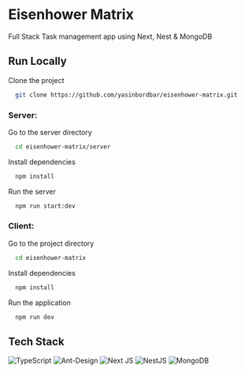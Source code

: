
# Eisenhower Matrix
Full Stack Task management app using Next, Nest & MongoDB

## Run Locally
Clone the project

```bash
  git clone https://github.com/yasinbordbar/eisenhower-matrix.git
```

### Server:
Go to the server directory
```bash
  cd eisenhower-matrix/server
```

Install dependencies

```bash
  npm install
```

Run the server
```bash
  npm run start:dev
```
### Client:
Go to the project directory
```bash
  cd eisenhower-matrix
```

Install dependencies

```bash
  npm install
```

Run the application
```bash
  npm run dev
```

## Tech Stack
![TypeScript](https://img.shields.io/badge/typescript-%23007ACC.svg?style=for-the-badge&logo=typescript&logoColor=white)
![Ant-Design](https://img.shields.io/badge/-AntDesign-%230170FE?style=for-the-badge&logo=ant-design&logoColor=white)
![Next JS](https://img.shields.io/badge/Next-black?style=for-the-badge&logo=next.js&logoColor=white)
![NestJS](https://img.shields.io/badge/nestjs-%23E0234E.svg?style=for-the-badge&logo=nestjs&logoColor=white)
![MongoDB](https://img.shields.io/badge/MongoDB-%234ea94b.svg?style=for-the-badge&logo=mongodb&logoColor=white)